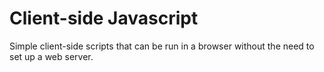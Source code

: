 # Client-side Javascript

Simple client-side scripts that can be run in a browser without the need to set up a web server.
